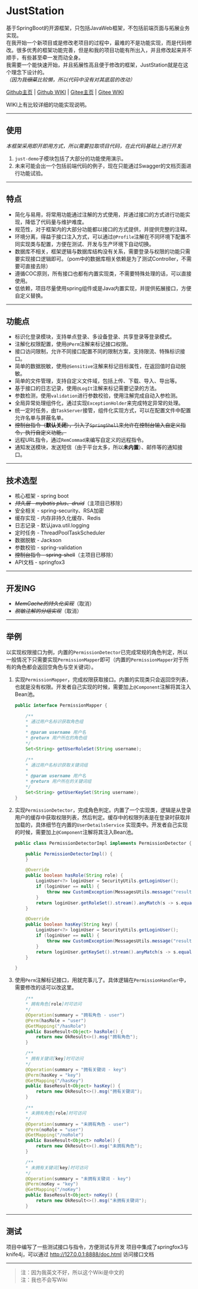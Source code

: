 # JustStation

基于SpringBoot的开源框架，只包括JavaWeb框架，不包括前端页面与拓展业务实现。  
在我开始一个新项目或是修改老项目的过程中，最难的不是功能实现，而是代码修改。很多优秀的框架功能完善，但是和我的项目功能有所出入，并且修改起来并不顺手，有些甚至牵一发而动全身。  
我需要一个能快速开始，并且拓展性高且便于修改的框架，JustStation就是在这个理念下设计的。  
*（因为我~~很菜~~比较懒，所以代码中没有对其底层的改动）*

[Github主页](https://github.com/Verlif/JustStation) | [Github WIKI](https://github.com/Verlif/JustStation/wiki)
| [Gitee主页](https://gitee.com/Verlif/JustStation) | [Gitee WIKI](https://gitee.com/Verlif/JustStation/wikis/Home)

WIKI上有比较详细的功能实现说明。

----

## 使用

*本框架采用即开即用方式，所以需要拉取项目代码，在此代码基础上进行开发*

1. `just-demo`子模块包括了大部分的功能使用演示。
2. 未来可能会出一个包括前端代码的例子，现在只能通过Swagger的文档页面进行功能试验。

----

## 特点

* 简化与易用，将常用功能通过注解的方式使用，并通过接口的方式进行功能实现，降低了代码量与维护难度。
* 规范性，对于框架内的大部分功能都以接口的方式提供，并提供完整的注释。
* 环境分离，得益于接口注入方式，可以通过`@Profile`注解在不同环境下配置不同实现类与配置，方便在测试、开发与生产环境下自动切换。
* 数据库不相关，框架逻辑与数据库结构没有关系，需要登录与权限的功能只需要实现接口逻辑即可。（pom中的数据库相关依赖是为了测试Controller，不需要可直接去除）
* 遵循COC原则，所有接口也都有内置实现类，不需要特殊处理的话，可以直接使用。
* 低依赖，项目尽量使用spring组件或是Java内置实现，并提供拓展接口，方便自定义替换。

----

## 功能点

* 标识化登录模块，支持单点登录、多设备登录、共享登录等登录模式。
* 注解化权限配置，使用`@Perm`注解来标记接口权限。
* 接口访问限制，允许不同接口配置不同的限制方案，支持限流、特殊标识接口。
* 简单的数据脱敏，使用`@Sensitive`注解来标记目标属性，在返回值时自动脱敏。
* 简单的文件管理，支持自定义文件域，包括上传、下载、导入、导出等。
* 基于接口的日志记录，使用`@LogIt`注解来标记需要记录的方法。
* 参数检测，使用`validation`进行参数校验，使用注解完成自动入参检测。
* 全局异常处理组件化，通过实现`ExceptionHolder`来完成特定异常的处理。
* 统一定时任务，由`TaskServer`接管，组件化实现方式，可以在配置文件中配置允许名单与屏蔽名单。
* ~~控制台指令（**默认关闭**），引入了`SpringShell`来允许在控制台输入自定义指令，执行自定义功能。~~
* 远程URL指令，通过`RemCommad`来编写自定义的远程指令。
* 通知发送模块，发送短信（由于平台太多，所以**未内置**）、邮件等的通知接口。

----

## 技术选型

* 核心框架 - spring boot
* ~~*持久层 - mybatis plus、druid*~~（主项目已移除）
* 安全相关 - spring-security、RSA加密
* 缓存实现 - 内存非持久化缓存、Redis
* 日志记录 - 默认java.util.logging
* 定时任务 - ThreadPoolTaskScheduler
* 数据脱敏 - Jackson
* 参数校验 - spring-validation
* ~~控制台指令 - spring-shell~~（主项目已移除）
* API文档 - springfox3

----

## 开发ING

* ~~*MemCache的持久化实现*~~（取消）
* ~~*脱敏注解的分组实现*~~（取消）

----

## 举例

以实现权限接口为例，内置的`PermissionDetector`已完成常规的角色判定，所以一般情况下只需要实现`PermissionMapper`即可（内置的`PermissionMapper`对于所有的角色都会返回空角色与空关键词）。

1. 实现`PermissionMapper`，完成权限获取接口。内置的实现类只会返回空列表，也就是没有权限。开发者自己实现的时候，需要加上`@Component`注解将其注入Bean池。

    ```java
    public interface PermissionMapper {

        /**
        * 通过用户名标识获取角色组
        *
        * @param username 用户名
        * @return 用户所在的角色组
        */
        Set<String> getUserRoleSet(String username);

        /**
        * 通过用户名标识获取关键词组
        *
        * @param username 用户名
        * @return 用户所在的关键词组
        */
        Set<String> getUserKeySet(String username);
    }
    ```

2. 实现`PermissionDetector`，完成角色判定。内置了一个实现类，逻辑是从登录用户的缓存中获取权限列表，然后判定。缓存中的权限列表是在登录时获取并加载的，具体细节在内置的`UserDetailsService`
   实现类中。开发者自己实现的时候，需要加上`@Component`注解将其注入Bean池。

    ```java
    public class PermissionDetectorImpl implements PermissionDetector {

        public PermissionDetectorImpl() {
        }

        @Override
        public boolean hasRole(String role) {
            LoginUser<?> loginUser = SecurityUtils.getLoginUser();
            if (loginUser == null) {
                throw new CustomException(MessagesUtils.message("result.fail.login.not"));
            }
            return loginUser.getRoleSet().stream().anyMatch(s -> s.equals(role));
        }

        @Override
        public boolean hasKey(String key) {
            LoginUser<?> loginUser = SecurityUtils.getLoginUser();
            if (loginUser == null) {
                throw new CustomException(MessagesUtils.message("result.fail.login.not"));
            }
            return loginUser.getKeySet().stream().anyMatch(s -> s.equals(key));
        }

    }
    ```

3. 使用`Perm`注解标记接口，用就完事儿了。具体逻辑在`PermissionHandler`中，需要修改的话可以改这里。

    ```java
        /**
        * 拥有角色[role]时可访问
        */
        @Operation(summary = "拥有角色 - user")
        @Perm(hasRole = "user")
        @GetMapping("/hasRole")
        public BaseResult<Object> hasRole() {
            return new OkResult<>().msg("拥有角色");
        }

        /**
        * 拥有关键词[key]时可访问
        */
        @Operation(summary = "拥有关键词 - key")
        @Perm(hasKey = "key")
        @GetMapping("/hasKey")
        public BaseResult<Object> hasKey() {
            return new OkResult<>().msg("拥有关键词");
        }

        /**
        * 未拥有角色[role]时可访问
        */
        @Operation(summary = "未拥有角色 - user")
        @Perm(noRole = "user")
        @GetMapping("/noRole")
        public BaseResult<Object> noRole() {
            return new OkResult<>().msg("未拥有角色");
        }

        /**
        * 未拥有关键词[key]时可访问
        */
        @Operation(summary = "未拥有关键词 - key")
        @Perm(noKey = "key")
        @GetMapping("/noKey")
        public BaseResult<Object> noKey() {
            return new OkResult<>().msg("未拥有关键词");
        }
    ```

----

## 测试

项目中编写了一些测试接口与指令，方便测试与开发 项目中集成了springfox3与knife4j，可以通过 <http://127.0.0.1:8888/doc.html> 访问接口文档

----

> 注：因为我英文不好，所以这个Wiki是中文的  
> 注：我也不会写Wiki

